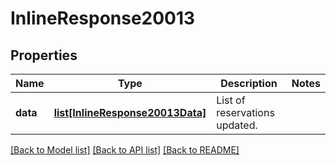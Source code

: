 # InlineResponse20013

## Properties
Name | Type | Description | Notes
------------ | ------------- | ------------- | -------------
**data** | [**list[InlineResponse20013Data]**](InlineResponse20013Data.md) | List of reservations updated. | 

[[Back to Model list]](../README.md#documentation-for-models) [[Back to API list]](../README.md#documentation-for-api-endpoints) [[Back to README]](../README.md)

